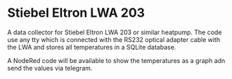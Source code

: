 # Stiebel Eltron LWA 203 
A data collector for Stiebel Eltron LWA 203 or similar heatpump. The code use any tty which is connected with the RS232 optical adapter cable with the LWA and stores all temperatures in a SQLite database.

A NodeRed code will be available to show the temperatures as a graph adn send the values via telegram.

